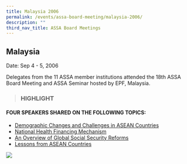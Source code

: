 ```yaml
---
title: Malaysia 2006
permalink: /events/assa-board-meeting/malaysia-2006/
description: ""
third_nav_title: ASSA Board Meetings
---
```

## Malaysia
Date: Sep 4 - 5, 2006

Delegates from the 11 ASSA member institutions attended the 18th ASSA Board Meeting and ASSA Seminar hosted by EPF, Malaysia.

> ### HIGHLIGHT

#### FOUR SPEAKERS SHARED ON THE FOLLOWING TOPICS:
* [Demographic Changes and Challenges in ASEAN Countries](/files/ASSA%20Board%20Meeting/Malaysia%202006/Demographic%20Changes%20and%20Challenges%20in%20ASEAN%20Countries.pdf)
* [National Health Financing Mechanism](/files/ASSA%20Board%20Meeting/Malaysia%202006/National%20Health%20Financing%20Mechanism.pdf)
* [An Overview of Global Social Security Reforms](/files/ASSA%20Board%20Meeting/Malaysia%202006/An%20Overview%20of%20Global%20Social%20Security%20Reforms.pdf)
* [Lessons from ASEAN Countries](/files/ASSA%20Board%20Meeting/Malaysia%202006/Lessons%20from%20ASEAN%20Countries.pdf)


![](/images/Board%20Meeting/Malaysia%202006/Malaysia-2006-1.jpg)